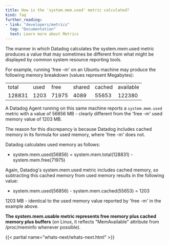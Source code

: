 ```yaml
---
title: How is the 'system.mem.used' metric calculated?
kind: faq
further_reading:
- link: "developers/metrics"
  tag: "Documentation"
  text: Learn more about Metrics
---
```


The manner in which Datadog calculates the system.mem.used metric produces a value that may sometimes be different from what might be displayed by common system resource reporting tools.

For example, running 'free -m' on an Ubuntu machine may produce the following memory breakdown (values represent Megabytes):

|        |      |       |        |        |           |
| :---   | :--- | :---  | :---   | :---   | :---      |
| total  | used | free  | shared | cached | available |
| 128831 | 1203 | 71975 | 4089   | 55653  | 122380    |

A Datadog Agent running on this same machine reports a `system.mem.used` metric with a value of 56856 MB - clearly different from the 'free -m' used memory value of 1203 MB.

The reason for this discrepancy is because Datadog includes cached memory in its formula for used memory, where 'free -m' does not.

Datadog calculates used memory as follows:

* system.mem.used(56856) = system.mem.total(128831) - system.mem.free(71975)

Again, Datadog's system.mem.used metric includes cached memory, so subtracting this cached memory from used memory results in the following value:

* system.mem.used(56856) - system.mem.cached(55653) = 1203

1203 MB - identical to the used memory value reported by 'free -m' in the example above.

**The system.mem.usable metric represents free memory plus cached memory plus buffers** (on Linux, it reflects "MemAvailable" attribute from /proc/meminfo whenever possible).

{{< partial name="whats-next/whats-next.html" >}}

